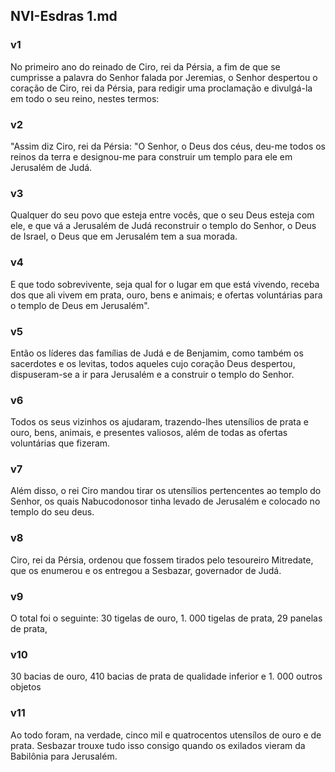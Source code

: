 ## NVI-Esdras 1.md
### v1
 No primeiro ano do reinado de Ciro, rei da Pérsia, a fim de que se cumprisse a palavra do Senhor falada por Jeremias, o Senhor despertou o coração de Ciro, rei da Pérsia, para redigir uma proclamação e divulgá-la em todo o seu reino, nestes termos:
### v2
 "Assim diz Ciro, rei da Pérsia: "O Senhor, o Deus dos céus, deu-me todos os reinos da terra e designou-me para construir um templo para ele em Jerusalém de Judá.
### v3
 Qualquer do seu povo que esteja entre vocês, que o seu Deus esteja com ele, e que vá a Jerusalém de Judá reconstruir o templo do Senhor, o Deus de Israel, o Deus que em Jerusalém tem a sua morada.
### v4
 E que todo sobrevivente, seja qual for o lugar em que está vivendo, receba dos que ali vivem em prata, ouro, bens e animais; e ofertas voluntárias para o templo de Deus em Jerusalém".
### v5
 Então os líderes das famílias de Judá e de Benjamim, como também os sacerdotes e os levitas, todos aqueles cujo coração Deus despertou, dispuseram-se a ir para Jerusalém e a construir o templo do Senhor.
### v6
 Todos os seus vizinhos os ajudaram, trazendo-lhes utensílios de prata e ouro, bens, animais, e presentes valiosos, além de todas as ofertas voluntárias que fizeram.
### v7
 Além disso, o rei Ciro mandou tirar os utensílios pertencentes ao templo do Senhor, os quais Nabucodonosor tinha levado de Jerusalém e colocado no templo do seu deus.
### v8
 Ciro, rei da Pérsia, ordenou que fossem tirados pelo tesoureiro Mitredate, que os enumerou e os entregou a Sesbazar, governador de Judá.
### v9
 O total foi o seguinte: 30 tigelas de ouro, 1. 000 tigelas de prata, 29 panelas de prata,
### v10
 30 bacias de ouro, 410 bacias de prata de qualidade inferior e 1. 000 outros objetos
### v11
 Ao todo foram, na verdade, cinco mil e quatrocentos utensílos de ouro e de prata. Sesbazar trouxe tudo isso consigo quando os exilados vieram da Babilônia para Jerusalém.
